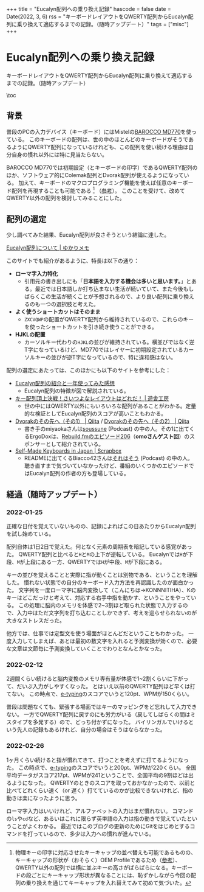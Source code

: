 +++
title = "Eucalyn配列への乗り換え記録"
hascode = false
date = Date(2022, 3, 6)
rss = "キーボードレイアウトをQWERTY配列からEucalyn配列に乗り換えて適応するまでの記録。（随時アップデート）"
tags = ["misc"]
+++

# Eucalyn配列への乗り換え記録

キーボードレイアウトをQWERTY配列からEucalyn配列に乗り換えて適応するまでの記録。（随時アップデート）

\toc

## 背景

普段のPCの入力デバイス（キーボード）にはMistelの[BAROCCO MD770](https://archisite.co.jp/products/mistel/barocco-md770-rgb-bt/)を使っている。
このキーボードの配列は、世の中のほとんどのキーボードがそうであるようにQWERTY配列になっているけれども、この配列を使い続ける理由は自分自身の慣れ以外には特に見当たらない。

BAROCCO MD770では初期設定（とキーボードの印字）であるQWERTY配列のほか、ソフトウェア的にColemak配列とDvorak配列が使えるようになっている。
加えて、キーボードのマクロプログラミング機能を使えば任意のキーボード配列を再現することも可能である [^1] （[参考](https://archisite.co.jp/wp-content/uploads/2020/10/Mistel-MD770RGB-BT-Manual-web.pdf)）。
このことを受けて、改めてQWERTY以外の配列を検討してみることにした。

## 配列の選定

少し調べてみた結果、Eucalyn配列が良さそうという結論に達した。

[Eucalyn配列について | ゆかりメモ](https://eucalyn.hatenadiary.jp/entry/about-eucalyn-layout)

このサイトでも紹介があるように、特長は以下の通り：

- **ローマ字入力特化**
  - 引用元の書き出しにも「**日本語を入力する機会は多いと思います。**」とある。最近では日本語しか打ち込まない生活が続いていて、また今後もしばらくこの生活が続くことが予想されるので、より良い配列に乗り換えるのも一つの選択肢と考えた。
- **よく使うショートカットはそのまま**
  - `ZXCVQWP`の配置がQWERTY配列から維持されているので、これらのキーを使ったショートカットを引き続き使うことができる。
- **HJKLの配置**
  - カーソルキー代わりの`HJKL`の並びが維持されている。横並びではなく逆T字になっているけど、MD770ではレイヤーに初期設定されているカーソルキーの並びが逆T字になっているので、特に違和感はない。

配列の選定にあたっては、このほかにも以下のサイトを参考にした：

- [Eucalyn配列の紹介と一年使ってみた感想](https://speakerdeck.com/hyuyukun/introduction-of-the-eucalyn-layout-and-my-impressions-after-one-year-of-use)
  - Eucalyn配列の特徴が図で解説されている。
- [キー配列頂上決戦！さいつよなレイアウトはどれだ！ | 遊舎工房](https://yushakobo.jp/blog/pluis9/2017/12/thinkkeylayout/)
  - 世の中にはQWERTY以外にもいろいろな配列があることがわかる。定量的な検証としてEucalyn配列のスコアが高いこともわかる。
- [Dvorakのその先へ（その1） | Qiita](https://qiita.com/miyaoka/items/e9118f01f924beb56b1d) / [Dvorakのその先へ（その2） | Qiita](https://qiita.com/miyaoka/items/4f363059e831bd003775)
  - 書き手のmiyaokaさんは[soussune](https://soussune.com/) (Podcast) の中の人。その1に出てくるErgoDoxは、[Rebuild.fmのエピソード206](https://rebuild.fm/206/)（**omoさんゲスト回**）のスポンサーとして紹介されている。
- [Self-Made Keyboards in Japan | Scrapbox](https://scrapbox.io/self-made-kbds-ja/)
  - READMEに出てくるBiacco42さんは[それはそう](https://biacco-radio.tumblr.com/) (Podcast) の中の人。聴き直すまで気づいていなかったけど、番組のいくつかのエピソードではEucalyn配列の作者の方も登場している。


## 経過（随時アップデート）

### 2022-01-25

正確な日付を覚えていないものの、記録によればこの日あたりからEucalyn配列を試し始めている。

配列自体は1日2日で覚えた。何となく元素の周期表を暗記している感覚があった。
QWERTY配列と比べると`H`と`M`の上下が逆転している。
Eucalynでは`H`が下段、`M`が上段にある一方、QWERTYでは`H`が中段、`M`が下段にある。

キーの並びを覚えることと実際に指が動くことは別物である、ということを理解した。
慣れない状態での自分のキーボード入力方法を再認識したのが面白かった。
文字列を一度ローマ字に脳内変換して（こんにちは→KONNNITIHA）、Kのキーはどこだっけと考えて、対応する右手中指を動かす、ということをやっている。
この処理に脳内のメモリを体感で2~3割ほど取られた状態で入力するので、入力中はただ文字列を打ち込むことしかできず、考えを巡らせられないのが大きなストレスだった。

他方では、仕事では定型文を使う場面がほとんどだということもわかった。
一度入力してしまえば、あとは最初の数文字を入れると予測変換が効くので、必要な文章は文節毎に予測変換していくことでわりとなんとかなった。

### 2022-02-12

2週間くらい続けると脳内変換のメモリ専有量が体感で1~2割くらいに下がって、だいぶ入力がしやすくなった。
とはいえ以前のQWERTY配列ほど早くは打てない。
この時点で、[e-typing](https://www.e-typing.ne.jp/)のスコアでいうと120pt、WPMが150くらい。

普段は問題なくても、緊張する場面ではキーのマッピングをど忘れして入力できない。
一方でQWERTY配列に戻すのにも労力がいる（戻してしばらくの間はミスタイプを多発する）ので、どっち付かずになった。
バイリンガルでいけるという先人の記録もあるけれど、自分の場合はそうはならなかった。

### 2022-02-26

1ヶ月くらい続けると指が慣れてきて、打つことを考えずに打てるようになった。
この時点で、[e-typing](https://www.e-typing.ne.jp/)のスコアでいうと200pt、WPMが220くらい。
全国平均データがスコア217pt、WPMが241ということで、全国平均の9割ほどは出るようになった。
QWERTYのときのスコアを取っておかなかったので、以前と比べてどれくらい速く（or 遅く）打てているのかが比較できないけれど、指の動きは楽になったように思う。

ローマ字入力はいいけれど、アルファベットの入力はまだ慣れない。
コマンドの`ls`や`cd`など、あるいはこれに限らず英単語の入力は指の動きで覚えていたということがよくわかる。
最近ではこのブログの更新のためにGitをはじめとするコマンドを打っているので、多少は入力への慣れが進んでいる。



[^1]: 物理キーの印字に対応させたキーキャップの並べ替えも可能であるものの、キーキャップの形状が（おそらく）OEM Profileであるため（[参考](https://buildersbox.corp-sansan.com/entry/2019/08/16/110000)）、QWERTY以外の配列では横に並ぶキーの高さがばらばらになる。キーボードの段ごとにキーキャップ形状が異なることには、恥ずかしながら今回の配列の乗り換えを通じてキーキャップを入れ替えてみて初めて気づいた。

